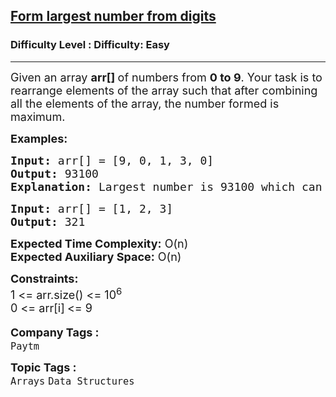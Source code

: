 <h2><a href="https://www.geeksforgeeks.org/problems/form-largest-number-from-digits5430/1?page=1&difficulty=Easy&status=unsolved&sortBy=difficulty">Form largest number from digits</a></h2><h3>Difficulty Level : Difficulty: Easy</h3><hr><div class="problems_problem_content__Xm_eO"><p><span style="font-size: 18px;">Given an array <strong>arr[] </strong>of numbers from <strong>0 to 9</strong>. Your task is to rearrange elements of the array such that after combining all the elements of the array, the number formed is maximum.</span></p>
<p><span style="font-size: 18px;"><strong>Examples:</strong></span></p>
<pre><span style="font-size: 18px;"><strong>Input: </strong>arr[] = [9, 0, 1, 3, 0]
<strong>Output: </strong>93100
<strong>Explanation: </strong>Largest number is 93100 which can be formed from array digits.</span></pre>
<pre><span style="font-size: 18px;"><strong>Input: </strong>arr[] = [1, 2, 3]
<strong>Output: </strong>321</span></pre>
<p><span style="font-size: 18px;"><strong>Expected Time Complexity:</strong> O(n)<br><strong>Expected Auxiliary Space:</strong> O(n)</span></p>
<p><span style="font-size: 18px;"><strong>Constraints:</strong><br>1 &lt;= arr.size() &lt;= 10<sup>6</sup></span><br><span style="font-size: 18px;">0 &lt;= arr[i]<sub>&nbsp;</sub>&lt;= 9</span></p></div><p><span style=font-size:18px><strong>Company Tags : </strong><br><code>Paytm</code>&nbsp;<br><p><span style=font-size:18px><strong>Topic Tags : </strong><br><code>Arrays</code>&nbsp;<code>Data Structures</code>&nbsp;